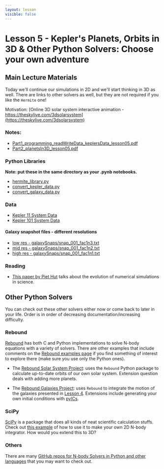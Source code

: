 ```yaml
---
layout: lesson
visible: false
---
```


# Lesson 5 - Kepler's Planets, Orbits in 3D & Other Python Solvers: Choose your own adventure

## Main Lecture Materials

Today we'll continue our simulations in 2D and we'll start thinking in 3D as well.  There are links to other solvers as well, but they are not required if you like the ```Hermite``` one!

Motivation: [Online 3D solar system interactive animation - https://theskylive.com/3dsolarsystem](https://theskylive.com/3dsolarsystem)

### Notes:

* [Part1_programming_readWriteData_keplersData_lesson05.pdf](Part1_programming_readWriteData_keplersData_lesson05.pdf)
* [Part2_planetsIn3D_lesson05.pdf](Part2_planetsIn3D_lesson05.pdf)


### Python Libraries

**Note: put these in the same directory as your .pynb notebooks.**

* <a href="hermite_library.py" download>hermite_library.py</a>
* <a href="convert_kepler_data.py" download>convert_kepler_data.py</a>
* <a href="convert_galaxy_data.py" download>convert_galaxy_data.py</a>

### Data

 * <a href="kepler11data.txt" download>Kepler 11 System Data</a>
 * <a href="kepler101data.txt" download>Kepler 101 System Data</a>

#### Galaxy snapshot files - different resolutions

* <a href="galaxySnaps/snap_001_fac1n3.txt" download>low res - galaxySnaps/snap_001_fac1n3.txt</a>
* <a href="galaxySnaps/snap_001_fac1n2.txt" download>mid res - galaxySnaps/snap_001_fac1n2.txt</a>
* <a href="galaxySnaps/snap_001_fac1n1.txt" download>high res - galaxySnaps/snap_001_fac1n1.txt</a>

### Reading

* [This paper by Piet Hut](hutspaper.pdf) talks about the evolution of numerical simulations in science.


## Other Python Solvers

You can check out these other solvers either now or come back to later in your life.  Order is in order of decreasing documentation/increasing difficulty.

### Rebound

[Rebound](https://rebound.readthedocs.io/en/latest/index.html) has both C and Python implementations to solve N-body equations with a variety of solvers.  There are other examples that include comments on the [Rebound examples page](https://rebound.readthedocs.io/en/latest/examples.html) if you find something of interest to explore there (make sure you use only the Python ones).

* The [Rebound Solar System Project](rebound_solar_system.html): uses the ```Rebound``` Python package to calculate up-to-date orbits of our own solar system.  Extension question deals with adding more planets.  

* The [Rebound Galaxies Project](rebound_galaxies.html): uses ```Rebound``` to integrate the motion of the galaxies presented in [Lesson 4](../lesson04/index.html).  Extensions include generating your own initial conditions with [pyICs](http://jakobherpich.github.io/pyICs/).

### SciPy

[SciPy](https://www.scipy.org/) is a package that does all kinds of neat scientific calculation stuffs.  Check out [this example](https://www.marksmath.org/classes/Spring2018NumericalAnalysis/code/nBody.html) of how to use it to make your own 2D N-body integrator.  How would you extend this to 3D?

### Others

There are many [GitHub repos for N-body Solvers in Python and other languages](https://github.com/topics/nbody) that you may want to check out.
